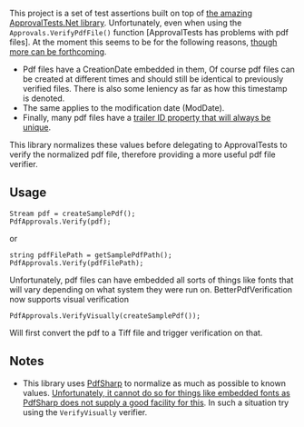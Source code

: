 This project is a set of test assertions built on top of [the amazing ApprovalTests.Net library](https://github.com/approvals/ApprovalTests.Net/). Unfortunately, even when using the `Approvals.VerifyPdfFile()` function [ApprovalTests has problems with pdf files]. At the moment this seems to be for the following reasons, [though more can be forthcoming](http://stackoverflow.com/questions/20039691/reason-why-pdf-files-have-differences).

* Pdf files have a CreationDate embedded in them, Of course pdf files can be created at different times and should still be identical to previously verified files. There is also some leniency as far as how this timestamp is denoted.
* The same applies to the modification date (ModDate).
* Finally, many pdf files have a [trailer ID property that will always be unique](http://stackoverflow.com/questions/20085899/what-is-the-id-field-in-a-pdf-file/20091203?noredirect=1#20091203).

This library normalizes these values before delegating to ApprovalTests to verify the normalized pdf file, therefore providing a more useful pdf file verifier.

## Usage

	Stream pdf = createSamplePdf();
    PdfApprovals.Verify(pdf);
        
or
	
	string pdfFilePath = getSamplePdfPath();
    PdfApprovals.Verify(pdfFilePath);

Unfortunately, pdf files can have embedded all sorts of things like fonts that will vary depending on what system they were run on. BetterPdfVerification now supports visual verification

    PdfApprovals.VerifyVisually(createSamplePdf());

Will first convert the pdf to a Tiff file and trigger verification on that.

## Notes

* This library uses [PdfSharp](http://pdfsharp.com/PDFsharp/) to normalize as much as possible to known values. [Unfortunately, it cannot do so for things like embedded fonts as PdfSharp does not supply a good facility for this](http://stackoverflow.com/a/23905287/5056). In such a situation try using the `VerifyVisually` verifier.